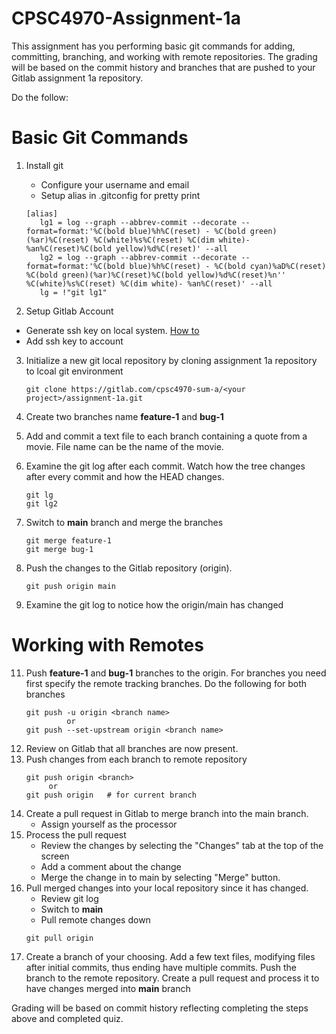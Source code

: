 # CPSC4970-Assignment-1a

This assignment has you performing basic git commands for adding, committing, branching, and working with remote repositories.  The grading will be based on the commit history and branches that are pushed to your Gitlab assignment 1a repository.

Do the follow:
# Basic Git Commands

1. Install git
   - Configure your username and email
   - Setup alias in .gitconfig for pretty print
    ```
    [alias]
       lg1 = log --graph --abbrev-commit --decorate --format=format:'%C(bold blue)%h%C(reset) - %C(bold green)(%ar)%C(reset) %C(white)%s%C(reset) %C(dim white)- %an%C(reset)%C(bold yellow)%d%C(reset)' --all
       lg2 = log --graph --abbrev-commit --decorate --format=format:'%C(bold blue)%h%C(reset) - %C(bold cyan)%aD%C(reset) %C(bold green)(%ar)%C(reset)%C(bold yellow)%d%C(reset)%n''          %C(white)%s%C(reset) %C(dim white)- %an%C(reset)' --all
       lg = !"git lg1"
    ```

2. Setup Gitlab Account
  - Generate ssh key on local system.  [How to](https://docs.gitlab.com/ee/user/ssh.html)
  - Add ssh key to account
3. Initialize a new git local repository by cloning assignment 1a repository to lcoal git environment 
    ```
    git clone https://gitlab.com/cpsc4970-sum-a/<your project>/assignment-1a.git
    ```

4. Create two branches name **feature-1** and **bug-1**


5. Add and commit a text file to each branch containing a quote from a movie.  File name can be the name of the movie.


7. Examine the git log after each commit.  Watch how the tree changes after every commit and how the HEAD changes.
    ```
    git lg
    git lg2
    ```
8. Switch to **main** branch and merge the branches
    ```
    git merge feature-1
    git merge bug-1
    ```
9. Push the changes to the Gitlab repository (origin).
    ```
    git push origin main
    ```
10. Examine the git log to notice how the origin/main has changed

# Working with Remotes

11. Push **feature-1** and **bug-1**  branches to the origin.  For branches you need first specify the remote tracking branches. Do the following for both branches
    ```
    git push -u origin <branch name>
             or
    git push --set-upstream origin <branch name>
    ```
12. Review on Gitlab that all branches are now present.
13. Push changes from each branch to remote repository
    ```
    git push origin <branch>
         or
    git push origin   # for current branch
    ```
14. Create a pull request in Gitlab to merge branch into the main branch.
    - Assign yourself as the processor
15. Process the pull request
    - Review the changes by selecting the "Changes" tab at the top of the screen
    - Add a comment about the change
    - Merge the change in to main by selecting "Merge" button.
16. Pull merged changes into your local repository since it has changed.
    - Review git log
    - Switch to **main**
    - Pull remote changes down
    ```
    git pull origin
    ```
17. Create a branch of your choosing.  Add a few text files, modifying files after initial commits, thus ending have multiple commits. Push the branch to the remote repository.  Create a pull request and process it to have changes merged into **main** branch

Grading will be based on commit history reflecting completing the steps above and completed quiz.
